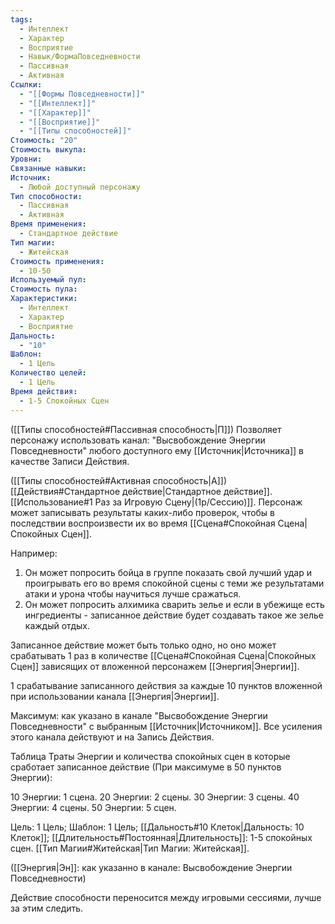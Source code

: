 ```yaml
---
tags:
  - Интеллект
  - Характер
  - Восприятие
  - Навык/ФормаПовседневности
  - Пассивная
  - Активная
Ссылки:
  - "[[Формы Повседневности]]"
  - "[[Интеллект]]"
  - "[[Характер]]"
  - "[[Восприятие]]"
  - "[[Типы способностей]]"
Стоимость: "20"
Стоимость выкупа: 
Уровни: 
Связанные навыки: 
Источник:
  - Любой доступный персонажу
Тип способности:
  - Пассивная
  - Активная
Время применения:
  - Стандартное действие
Тип магии:
  - Житейская
Стоимость применения:
  - 10-50
Используемый пул: 
Стоимость пула: 
Характеристики:
  - Интеллект
  - Характер
  - Восприятие
Дальность:
  - "10"
Шаблон:
  - 1 Цель
Количество целей:
  - 1 Цель
Время действия:
  - 1-5 Спокойных Сцен
---
```

([[Типы способностей#Пассивная способность|П]]) Позволяет персонажу использовать канал: "Высвобождение Энергии Повседневности" любого доступного ему [[Источник|Источника]] в качестве Записи Действия.

([[Типы способностей#Активная способность|А]]) [[Действия#Стандартное действие|Стандартное действие]]. [[Использование#1 Раз за Игровую Сцену|(1р/Сессию)]]. Персонаж может записывать результаты каких-либо проверок, чтобы в последствии воспроизвести их во время [[Сцена#Спокойная Сцена|Спокойных Сцен]].

Например: 

1. Он может попросить бойца в группе показать свой лучший удар и проигрывать его во время спокойной сцены с теми же результатами атаки и урона чтобы научиться лучше сражаться. 
2. Он может попросить алхимика сварить зелье и если в убежище есть ингредиенты - записанное действие будет создавать такое же зелье каждый отдых. 

Записанное действие может быть только одно, но оно может срабатывать 1 раз в количестве [[Сцена#Спокойная Сцена|Спокойных Сцен]] зависящих от вложенной персонажем [[Энергия|Энергии]].

1 срабатывание записанного действия за каждые 10 пунктов вложенной при использовании канала [[Энергия|Энергии]].

Максимум: как указано в канале "Высвобождение Энергии Повседневности" с выбранным [[Источник|Источником]]. Все усиления этого канала действуют и на Запись Действия.

Таблица Траты Энергии и количества спокойных сцен в которые сработает записанное действие
(При максимуме в 50 пунктов Энергии):

10 Энергии: 1 сцена.
20 Энергии: 2 сцены.
30 Энергии: 3 сцены.
40 Энергии: 4 сцены.
50 Энергии: 5 сцен. 

Цель: 1 Цель; Шаблон: 1 Цель; [[Дальность#10 Клеток|Дальность: 10 Клеток]]; [[Длительность#Постоянная|Длительность]]: 1-5 спокойных сцен. [[Тип Магии#Житейская|Тип Магии: Житейская]]. 

([[Энергия|Эн]]: как указанно в канале: Высвобождение Энергии Повседневности)

Действие способности переносится между игровыми сессиями, лучше за этим следить. 
